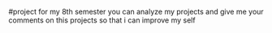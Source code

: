 #project for my 8th semester
you can analyze my projects and give me your comments on this projects so that i can improve my self

